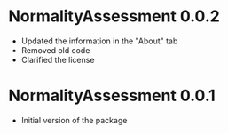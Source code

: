 # NormalityAssessment 0.0.2

- Updated the information in the "About" tab
- Removed old code
- Clarified the license

# NormalityAssessment 0.0.1

- Initial version of the package

